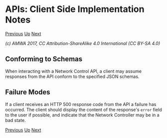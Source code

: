 # APIs: Client Side Implementation Notes
[Previous](2.0._APIs.md) [Up](..) [Next](2.2._APIs_-_Server_Side_Implementation.md)

_(c) AMWA 2017, CC Attribution-ShareAlike 4.0 International (CC BY-SA 4.0)_

## Conforming to Schemas

When interacting with a Network Control API, a client may assume responses from the API conform to the specified JSON schemas.

## Failure Modes

If a client receives an HTTP 500 response code from the API a failure has occurred. The client should display the content of the response's `error` field to the user if possible, and indicate that the Network Controller may be in a bad state.

[Previous](2.0._APIs.md) [Up](..) [Next](2.2._APIs_-_Server_Side_Implementation.md)
